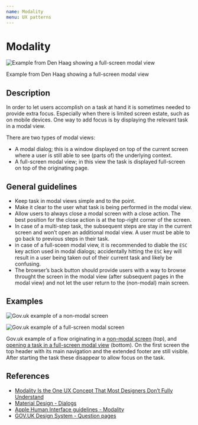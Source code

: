 ```yaml
---
name: Modality
menu: UX patterns
---
```


# Modality

![Example from Den Haag showing a full-screen modal view](https://user-images.githubusercontent.com/248921/153422877-af38de2e-cc66-422f-9dc1-d2f3fb27bd2c.png)

Example from Den Haag showing a full-screen modal view

## Description

In order to let users accomplish on a task at hand it is sometimes needed to provide extra focus. Especially when there is limited screen estate, such as on mobile devices. One way to add focus is by displaying the relevant task in a modal view.

There are two types of modal views:

- A modal dialog; this is a window displayed on top of the current screen where a user is still able to see (parts of) the underlying context.
- A full-screen modal view; in this view the task is displayed full-screen on top of the originating page.

## General guidelines

- Keep task in modal views simple and to the point.
- Make it clear to the user what task is being performed in the modal view.
- Allow users to always close a modal screen with a close action. The best position for the close action is at the top-right corner of the screen.
- In case of a multi-step task, the subsequent steps are stay in the current screen and won’t open an additional modal view. A user must be able to go back to previous steps in their task.
- in case of a full-sceen modal view, it is recommended to diable the `ESC` key action used in modal dialogs; accidentally hitting the `ESC` key will result in a user being taken out of their current task and likely be confusing.
- The browser’s back button should provide users with a way to browse throught the screen in the modal view (after subsequent pages in the modal view) and not let the user return to the (non-modal) main screen.

## Examples

![Gov.uk example of a non-modal screen](https://user-images.githubusercontent.com/248921/153424976-9bedc053-124a-4863-b2ee-4e5f2b4f9238.png)

![Gov.uk example of a full-screen modal screen](https://user-images.githubusercontent.com/248921/153425377-f5f9fb6c-0d13-4e72-a43e-e09c6d7c845d.png)


Gov.uk example of a flow originating in a [non-modal screen](https://www.gov.uk/personal-tax-account/sign-in/prove-identity) (top), and [opening a task in a full-screen modal view](https://www.access.service.gov.uk/login/signin/creds) (bottom). On the first screen the top header with its main navigation and the extended footer are still visible. After starting the task these disappear to allow focus on the task.

## References
- [Modality Is the One UX Concept That Most Designers Don’t Fully Understand](https://uxplanet.org/modality-the-one-ux-concept-you-need-to-understand-when-designing-intuitive-user-interfaces-e5e941c7acb1)
- [Material Design - Dialogs](https://material.io/components/dialogs#usage)
- [Apple Human Interface guidelines - Modality](https://developer.apple.com/design/human-interface-guidelines/ios/app-architecture/modality/)
- [GOV.UK Design System - Question pages](https://design-system.service.gov.uk/patterns/question-pages/)
